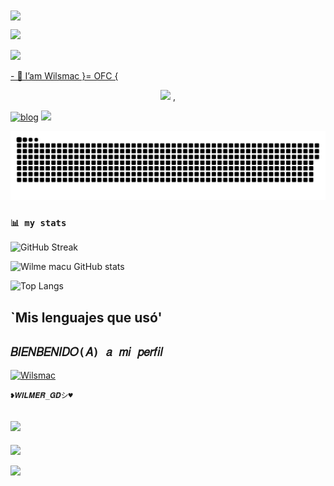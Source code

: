 
<a href="https://github.com/Wilsmac/WaBot">
  <img align="center" src="https://github-readme-stats.vercel.app/api/pin/?username=Wilsmac&repo=WaBot" />
</a>

<a href="https://api.whatsapp.com/send/?phone=50576390682&text=hola, buenas tardes&type=phone_number&app_absent=0" target="blank"><img src="https://img.shields.io/badge/contactame-whtsapp-25D366?style=for-the-badge&logo=whatsapp&logoColor=lightgreen" />


<img src="https://camo.githubusercontent.com/ae6594bda35eeeb6f0198da7161b076dec9cdbfebdb8ad4372ae1d3f54aba461/68747470733a2f2f63617073756c652d72656e6465722e76657263656c2e6170702f6170693f747970653d776176696e6726636f6c6f723d424135324636266865696768743d3132302673656374696f6e3d686561646572" height=",70px"> 
</p>
- 🤩 I’am Wilsmac }= OFC {

<p align="center"> 
<a href="https://github.com/Wilsmac"><img src="http://readme-typing-svg.herokuapp.com?font=mono&size=15&duration=4000&color=[00FFFF]&center=falso&vCenter=falso&lines=𝑾𝑰𝒔𝒎𝒂𝒄♥︎++;𝙷𝚘𝚕𝚊+𝚂𝚘𝚢+『⿻𝙐𝙉𝙄𝙁𝙄𝙉𝙀𝘿』𓃠𝑶𝑭𝑪+𝒖𝒏+𝒈𝒖𝒔𝒕𝒐+🥀+𝐋𝐨𝐯𝐞" height="100px"></a> ,
</p>
 
[![blog](https://img.shields.io/badge/Mi-YouTube-FF0000?style=for-the-badge&logo=youtube&logoColor=white)](https://youtube.com/@WiLsMac) <a href="https://instagram.com/cmwilmer4?igshid=ZDdkNTZiNTM%3D">
<img src="https://img.shields.io/badge/mi-Instagram-E4405F?style=for-the-badge&logo=instagram&logoColor=white">
</a> 

<!---
Wilsmac/Wilsmac is a ✨ special ✨ repository because its `README.md` (this file) appears on your GitHub profile.
You can click the Preview link to take a look at your changes.
--->

<img 
src="https://raw.githubusercontent.com/CompetitiveLin/Snake-in-Contribution-Grid/output/github-contribution-grid-snake.svg" height=",45px">

### `📊 my stats`

![GitHub Streak](https://streak-stats.demolab.com?user=Wilsmac&theme=radical&border=000000ED) 

![Wilme macu GitHub stats](https://github-readme-stats.vercel.app/api?username=Wilsmac&show_icons=true&theme=radical)

![Top Langs](https://github-readme-stats.vercel.app/api/top-langs/?username=Wilsmac&&theme=radical&border=000000ED.weight=0.5&count_weight=0.5) 

## `Mis lenguajes que usó'
 


## `𝐵𝐼𝐸𝑁𝐵𝐸𝑁𝐼𝐷𝑂(𝐴) 𝑎 𝑚𝑖 𝑝𝑒𝑟𝑓𝑖𝑙 ` 
<a href="https://github.com/Wilsmac"><img src="https://github.com/Wilsmac.png" width="250" height="250" alt="Wilsmac"/></a>
  
`❥︎𝑾𝑰𝑳𝑴𝑬𝑹_𝑮𝑫シ︎♥︎`

<a href="https://replit.com/github/Wilsmac"> <img src="https://media0.giphy.com/media/lMwu8EJAnv9kmn51KQ/giphy.gif" height="50px"></a>
------------------
 
<img src="https://camo.githubusercontent.com/b9ce572578ce01213bcad5bb5927bdd6cb54f27b66c33e8251c28ba3583419dc/68747470733a2f2f63617073756c652d72656e6465722e76657263656c2e6170702f6170693f747970653d776176696e6726636f6c6f723d424135324636266865696768743d3132302673656374696f6e3d666f6f746572" height=",,70px">
</p>  
<img
src="https://giphy.com/gifs/tender-opi-mostropi-tV68MKC0SHfNru2Cfn" height=",,50px">

